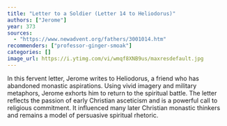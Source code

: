 ```yaml
---
title: "Letter to a Soldier (Letter 14 to Heliodorus)"
authors: ["Jerome"]
year: 373
sources:
  - "https://www.newadvent.org/fathers/3001014.htm"
recommenders: ["professor-ginger-smoak"]
categories: []
image_url: https://i.ytimg.com/vi/wmqf8XNB9us/maxresdefault.jpg
---
```


In this fervent letter, Jerome writes to Heliodorus, a friend who has abandoned monastic aspirations. Using vivid imagery and military metaphors, Jerome exhorts him to return to the spiritual battle. The letter reflects the passion of early Christian asceticism and is a powerful call to religious commitment. It influenced many later Christian monastic thinkers and remains a model of persuasive spiritual rhetoric.
